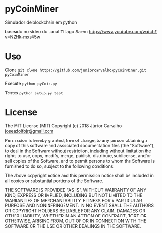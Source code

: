 # pyCoinMiner
Simulador de blockchain em python

baseado no video do canal Thiago Salem https://www.youtube.com/watch?v=NZHk-mxs45w

# Uso

Clone ``` git clone https://github.com/juniorcarvalho/pyCoinMiner.git pyCoinMiner ```

Execute ``` python pyCoin.py ```

Testes ``` python setup.py test ```
 

# License
The MIT License (MIT)
Copyright (c) 2018 Júnior Carvalho <joseadolfojr@gmail.com>

Permission is hereby granted, free of charge, to any person obtaining a copy of this software and associated documentation files (the "Software"), to deal in the Software without restriction, including without limitation the rights to use, copy, modify, merge, publish, distribute, sublicense, and/or sell copies of the Software, and to permit persons to whom the Software is furnished to do so, subject to the following conditions:

The above copyright notice and this permission notice shall be included in all copies or substantial portions of the Software.

THE SOFTWARE IS PROVIDED "AS IS", WITHOUT WARRANTY OF ANY KIND, EXPRESS OR IMPLIED, INCLUDING BUT NOT LIMITED TO THE WARRANTIES OF MERCHANTABILITY, FITNESS FOR A PARTICULAR PURPOSE AND NONINFRINGEMENT. IN NO EVENT SHALL THE AUTHORS OR COPYRIGHT HOLDERS BE LIABLE FOR ANY CLAIM, DAMAGES OR OTHER LIABILITY, WHETHER IN AN ACTION OF CONTRACT, TORT OR OTHERWISE, ARISING FROM, OUT OF OR IN CONNECTION WITH THE SOFTWARE OR THE USE OR OTHER DEALINGS IN THE SOFTWARE.